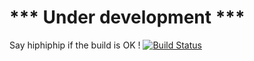 # *** Under development ***
Say  hiphiphip if the build is OK ! [![Build Status](https://travis-ci.org/nfroidure/SVGPathDataParser.png?branch=master)](https://travis-ci.org/nfroidure/SVGPathDataParser)
